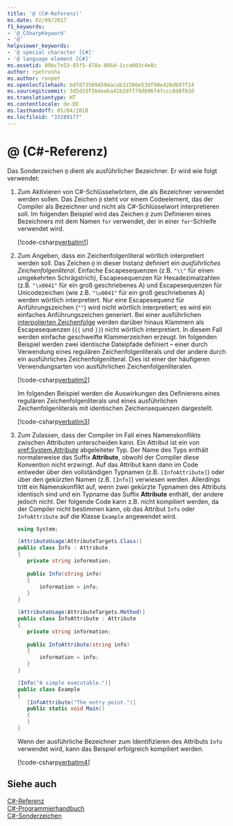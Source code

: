 ```yaml
---
title: '@ (C#-Referenz)'
ms.date: 02/09/2017
f1_keywords:
- '@_CSharpKeyword'
- '@'
helpviewer_keywords:
- '@ special character [C#]'
- '@ language element [C#]'
ms.assetid: 89bc7e53-85f5-478a-866d-1cca003c4e8c
author: rpetrusha
ms.author: ronpet
ms.openlocfilehash: bdf8735894594acab31586e539f90e426db97f24
ms.sourcegitcommit: 3d5d33f384eeba41b2dff79d096f47ccc8d8f03d
ms.translationtype: HT
ms.contentlocale: de-DE
ms.lasthandoff: 05/04/2018
ms.locfileid: "33289177"
---
```

# <a name="-c-reference"></a>@ (C#-Referenz)

Das Sonderzeichen `@` dient als ausführlicher Bezeichner. Er wird wie folgt verwendet:

1. Zum Aktivieren von C#-Schlüsselwörtern, die als Bezeichner verwendet werden sollen. Das Zeichen `@` steht vor einem Codeelement, das der Compiler als Bezeichner und nicht als C#-Schlüsselwort interpretieren soll. Im folgenden Beispiel wird das Zeichen `@` zum Definieren eines Bezeichners mit dem Namen `for` verwendet, der in einer `for`-Schleife verwendet wird.

   [!code-csharp[verbatim1](../../../../samples/snippets/csharp/language-reference/keywords/verbatim1.cs#1)]

1. Zum Angeben, dass ein Zeichenfolgenliteral wörtlich interpretiert werden soll. Das Zeichen `@` in dieser Instanz definiert ein *ausführliches Zeichenfolgenliteral*. Einfache Escapesequenzen (z.B. `"\\"` für einen umgekehrten Schrägstrich), Escapesequenzen für Hexadezimalzahlen (z.B. `"\x0041"` für ein groß geschriebenes A) und Escapesequenzen für Unicodezeichen (wie z.B. `"\u0041"` für ein groß geschriebenes A) werden wörtlich interpretiert. Nur eine Escapesequenz für Anführungszeichen (`""`) wird nicht wörtlich interpretiert; es wird ein einfaches Anführungszeichen generiert. Bei einer ausführlichen [interpolierten Zeichenfolge](interpolated.md) werden darüber hinaus Klammern als Escapesequenzen (`{{` und `}}`) nicht wörtlich interpretiert. In diesem Fall werden einfache geschweifte Klammerzeichen erzeugt. Im folgenden Beispiel werden zwei identische Dateipfade definiert – einer durch Verwendung eines regulären Zeichenfolgenliterals und der andere durch ein ausführliches Zeichenfolgenliteral. Dies ist einer der häufigeren Verwendungsarten von ausführlichen Zeichenfolgenliteralen.

   [!code-csharp[verbatim2](../../../../samples/snippets/csharp/language-reference/keywords/verbatim1.cs#2)]

   Im folgenden Beispiel werden die Auswirkungen des Definierens eines regulären Zeichenfolgenliterals und eines ausführlichen Zeichenfolgenliterals mit identischen Zeichensequenzen dargestellt.

   [!code-csharp[verbatim3](../../../../samples/snippets/csharp/language-reference/keywords/verbatim1.cs#3)]

1. Zum Zulassen, dass der Compiler im Fall eines Namenskonflikts zwischen Attributen unterscheiden kann. Ein Attribut ist ein von <xref:System.Attribute> abgeleiteter Typ. Der Name des Typs enthält normalerweise das Suffix **Attribute**, obwohl der Compiler diese Konvention nicht erzwingt. Auf das Attribut kann dann im Code entweder über den vollständigen Typnamen (z.B. `[InfoAttribute]`) oder über den gekürzten Namen (z.B. `[Info]`) verwiesen werden. Allerdings tritt ein Namenskonflikt auf, wenn zwei gekürzte Typnamen des Attributs identisch sind und ein Typname das Suffix **Attribute** enthält, der andere jedoch nicht. Der folgende Code kann z.B. nicht kompiliert werden, da der Compiler nicht bestimmen kann, ob das Attribut `Info` oder `InfoAttribute` auf die Klasse `Example` angewendet wird.

   ```csharp
   using System;

   [AttributeUsage(AttributeTargets.Class)]
   public class Info : Attribute
   {
      private string information;
      
      public Info(string info)
      {
          information = info;
      }
   }

   [AttributeUsage(AttributeTargets.Method)]
   public class InfoAttribute : Attribute
   {
      private string information;
      
      public InfoAttribute(string info)
      {
          information = info;
      }
   }

   [Info("A simple executable.")]
   public class Example
   {
      [InfoAttribute("The entry point.")]
      public static void Main()
      {
      }
   }
   ```  

   Wenn der ausführliche Bezeichner zum Identifizieren des Attributs `Info` verwendet wird, kann das Beispiel erfolgreich kompiliert werden.

   [!code-csharp[verbatim4](../../../../samples/snippets/csharp/language-reference/keywords/verbatim4.cs#1)]

## <a name="see-also"></a>Siehe auch  
 [C#-Referenz](../../../csharp/language-reference/index.md)  
 [C#-Programmierhandbuch](../../../csharp/programming-guide/index.md)  
 [C#-Sonderzeichen](../../../csharp/language-reference/tokens/index.md)
